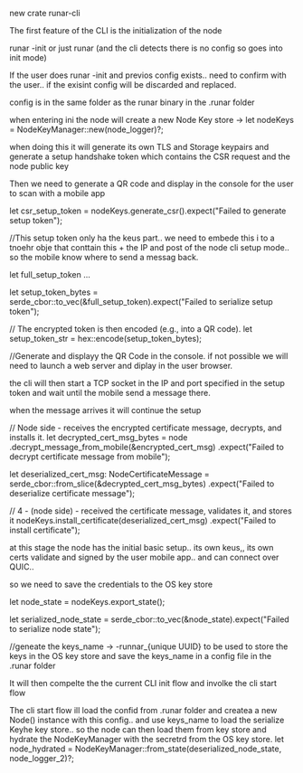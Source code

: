 new crate runar-cli

The first feature of the CLI is the initialization of the node

runar -init or just runar (and the cli detects there is no config so goes into init mode)


If the user does runar -init and previos config exists.. need to confirm with the user.. if the exisint config will be discarded and replaced.

config is in the same folder as the runar binary in the .runar folder


when entering ini the node will create a new Node Key store -> let  nodeKeys = NodeKeyManager::new(node_logger)?;

when doing this it will generate its own TLS and Storage keypairs
and generate a setup handshake token which contains the CSR request and the node public key


Then we need to generate a QR code and display in the console for the user to scan with a mobile app

let csr_setup_token = nodeKeys.generate_csr().expect("Failed to generate setup token");

//This setup token only ha the keus part.. we need to embede this i to a tnoehr obje that conttain this + the IP and post of the node cli setup mode.. so the mobile know where to send a messag back.

let full_setup_token ...

let setup_token_bytes =
    serde_cbor::to_vec(&full_setup_token).expect("Failed to serialize setup token");

// The encrypted token is then encoded (e.g., into a QR code).
let setup_token_str = hex::encode(setup_token_bytes);

//Generate and displayy the QR Code in the console. if not possible we will need to launch a web server and diplay in the user browser.

the cli will then start a TCP socket in the IP and port specified in the setup token and wait until the mobile 
send a message there. 

when the message arrives it will  continue the setup 


// Node side - receives the encrypted certificate message, decrypts, and installs it.
let decrypted_cert_msg_bytes = node
    .decrypt_message_from_mobile(&encrypted_cert_msg)
    .expect("Failed to decrypt certificate message from mobile");

let deserialized_cert_msg: NodeCertificateMessage =
    serde_cbor::from_slice(&decrypted_cert_msg_bytes)
        .expect("Failed to deserialize certificate message");

// 4 - (node side) - received the certificate message, validates it, and stores it
nodeKeys.install_certificate(deserialized_cert_msg)
    .expect("Failed to install certificate");


at this stage the node has the initial basic setup.. its own keus,, its own certs validate and signed by the user mobile app.. and can connect over QUIC..

so we need to save the credentials to the OS key store

let node_state = nodeKeys.export_state();
  
let serialized_node_state =
        serde_cbor::to_vec(&node_state).expect("Failed to serialize node state");


//geneate the keys_name -> -runnar_{unique UUID}  to be used to store the keys in the OS key store and save the keys_name in a config file in the .runar folder   


It will then compelte the the current  CLI init flow and involke the cli start flow


The cli start flow ill load the confid from .runar  folder and createa a new Node() instance with this config.. and use keys_name to load the serialize Keyhe key store.. so the node can then load them from key store and hydrate the NodeKeyManager with the secretrd from the OS key store. 
let node_hydrated = NodeKeyManager::from_state(deserialized_node_state, node_logger_2)?;
